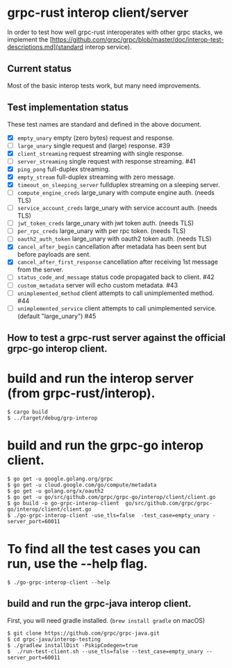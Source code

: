 grpc-rust interop client/server
===============================

In order to test how well grpc-rust interoperates with other grpc stacks, we
implement the [https://github.com/grpc/grpc/blob/master/doc/interop-test-descriptions.md](standard interop service).

## Current status

Most of the basic interop tests work, but many need improvements.


## Test implementation status

These test names are standard and defined in the above document.

- [x] `empty_unary` empty (zero bytes) request and response.
- [ ] `large_unary` single request and (large) response. #39
- [x] `client_streaming` request streaming with single response.
- [ ] `server_streaming` single request with response streaming. #41
- [x] `ping_pong` full-duplex streaming.
- [x] `empty_stream` full-duplex streaming with zero message.
- [x] `timeout_on_sleeping_server` fullduplex streaming on a sleeping server.
- [ ] `compute_engine_creds` large_unary with compute engine auth. (needs TLS)
- [ ] `service_account_creds` large_unary with service account auth. (needs TLS)
- [ ] `jwt_token_creds` large_unary with jwt token auth. (needs TLS)
- [ ] `per_rpc_creds` large_unary with per rpc token. (needs TLS)
- [ ] `oauth2_auth_token` large_unary with oauth2 token auth. (needs TLS)
- [x] `cancel_after_begin` cancellation after metadata has been sent but before payloads are sent.
- [x] `cancel_after_first_response` cancellation after receiving 1st message from the server.
- [ ] `status_code_and_message` status code propagated back to client. #42
- [ ] `custom_metadata` server will echo custom metadata. #43
- [ ] `unimplemented_method` client attempts to call unimplemented method. #44
- [ ] `unimplemented_service` client attempts to call unimplemented service. (default "large_unary") #45

## How to test a grpc-rust server against the official grpc-go interop client.
# build and run the interop server (from grpc-rust/interop).
```
$ cargo build
$ ../target/debug/grp-interop
```

# build and run the grpc-go interop client.
```
$ go get -u google.golang.org/grpc
$ go get -u cloud.google.com/go/compute/metadata
$ go get -u golang.org/x/oauth2
$ go get -u go/src/github.com/grpc/grpc-go/interop/client/client.go
$ go build -o go-grpc-interop-client  go/src/github.com/grpc/grpc-go/interop/client/client.go
$ ./go-grpc-interop-client -use_tls=false  -test_case=empty_unary -server_port=60011
```

# To find all the test cases you can run, use the --help flag.
`$ ./go-grpc-interop-client --help`

## build and run the grpc-java interop client.
First, you will need gradle installed. (`brew install gradle` on macOS)
```
$ git clone https://github.com/grpc/grpc-java.git
$ cd grpc-java/interop-testing
$ ./gradlew installDist -PskipCodegen=true
$  ./run-test-client.sh --use_tls=false --test_case=empty_unary --server_port=60011
```